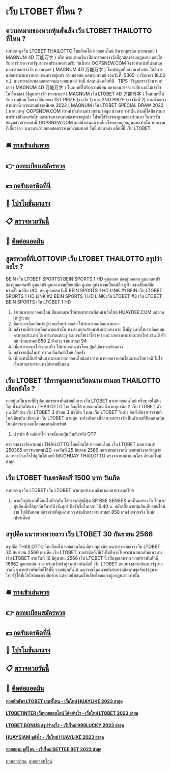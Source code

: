 # เว็บ LTOBET ที่ไหน ?
## ความหมายของหวยหุ้นฮั่งเส็ง เว็บ LTOBET THAILOTTO ที่ไหน ?
หมายเหตุ เว็บ LTOBET THAILOTTO ไทยล็อตโต้ หวยออนไลน์ มีหวยทุกชนิด หวยมาเลย์ ( MAGNUM 4D 万能万字 ) หรือ หวยมาเลเซีย เป็นการออกรางวัลที่ถูกต้องตามกฎหมาย และได้รับการรับรองจากรัฐบาลของประเทศมาเลเชีย
วันนี้ทาง OOPSNEW.COM จึงขอทำหน้าที่นำเสนอ ผลการออกรางวัล หวยมาเลย์ ( MAGNUM 4D 万能万字 ) โดยข้อมูลที่กล่าวมาข่างต้น ได้มีการเผยแพร่ผ่านทางหลายช่องทางอยู่แล้ว
ถ่ายทอดสด ผลหวยมาเลย์ งวดวันที่  5365  ( เริ่มเวลา 18.00 น.)
 แนวทางถ่ายทอดสดตรวจผล หวยมาเลย์ วันนี้ ย้อนหลัง คลิ๊กที่นี่  
TIPS  วิธีดูผลรางวัลหวยมาเลย์ ( MAGNUM 4D 万能万字 ) ในแบบที่ได้รับความนิยม
หลายคนอาจจะสงสัย และไม่เข้าใจ ในเรื่องของ วิธีดูผลรางวัล หวยมาเลย์ ( MAGNUM เว็บ LTOBET 4D 万能万字 ) ในแบบที่ได้รับความนิยม โดยจะใช้ผลของ 1ST PRIZE (รางวัล 1) และ 2ND PRIZE (รางวัลที่ 2) ตามตัวอย่างด่านล่างนี้
หวยมาเลย์งวดพิเศษ 2022 ( MAGNUM เว็บ LTOBET SPECIAL DRAW 2022 )
หมายเหตุ  OOPSNEW.COM ทำหน้าที่เพียงแค่รวบรวมข้อมูล ข่าวสาร เท่านั้น ตามที่ได้มีการเผยแพร่ทางอินเตอร์เน็ท และผ่านทางหลายช่องทางอยู่แล้ว โปรดใช้วิจารณญาณของท่านเอง ในการรับข้อมูลข่าวสารเหล่านี้ OOPSNEW.COM ขอสนับสนุนการเสี่ยงโชคแบบถูกกฎหมายเท่านั้น
บทความที่เกี่ยวข้อง
 แนวทางถ่ายทอดสดตรวจผล หวยมาเลย์ วันนี้ ย้อนหลัง คลิ๊กที่นี่ เว็บ LTOBET  

## 🛎 [ทางเข้าเล่นหวย](https://bit.ly/3BG5bNw)
## 👉 [ลงทะเบียนสมัครหวย](https://bit.ly/3BG5bNw)
## 💵 [กดรับเครดิตที่นี่](https://bit.ly/3C3mvgS)
## 👑 [โปรโมชั่นมาแรง](https://bit.ly/3C3mvgS)
## 📋 [ตรวจหวยวันนี้](https://bit.ly/3C3mvgS)
## 📱 [ติดต่อแอดมิน](https://bit.ly/3C3mvgS)

## สูตรหวยยี่กีLOTTOVIP เว็บ LTOBET THAILOTTO สรุปว่าอะไร ?
BEIN เว็บ LTOBET SPORTS1 BEIN SPORTS 1 HD ดูบอลสด ช่องดูบอลสด ดูบอลสดฟรี ช่องดูบอลสดฟรี ดูบอลฟรี ดูบอล แชมเปี้ยนส์ลีก ดูบอล ยูฟ่า แชมเปี้ยนส์ลีก ยูฟ่า แชมเปี้ยนส์ลีก แชมเปี้ยนส์ลีก UCL สด ดูบอลสดวันนี้
BEIN SPORTS 1 HD
LINK #1 BEIN เว็บ LTOBET SPORTS 1 HD
LINK #2 BEIN SPORTS 1 HD
LINK เว็บ LTOBET #3 เว็บ LTOBET BEIN SPORTS เว็บ LTOBET 1 HD
1. ข้าเล่นหวยลาวออนไลน์ ขั้นตอนแรกให้ท่านทำการเปิดหน้าเว็บไซต์ HUAYDEE.COM แล้วกดเข้าสู่ระบบ
2. มื่อทำการล็อคอินเข้าสู่ระบบเรียบร้อยแล้ว ให้ทำการกดเลือกหวยลาว
3. หลังจากที่ทำการเลือกหวยแล้วนั้น ทางระบบจะย้ายมายังหน้าแทงหวย ซึ่งมีรูปแบบให้เราเลือกเล่นครบทุกประเภท ในการแทงแต่ละรูปแบบจะให้เราใส่ราคา และ บอกราคาบาทละเท่าไหร่ เช่น 3 ตัวบน จ่ายบาทละ 850 2 ตัวล่าง จ่ายบาทละ 94
4. เมื่อทำรายการใส่ราคาเสร็จ ให้ทำการกด ส่งโพย ปุ่มสีเขียวทางด้านล่าง
5. หลังจากนั้นในทำการกด ยืนยันส่งโพย อีกครั้ง
6. เพียงเท่านี้ก็เสร็จสิ้นการแทงหวยลาวออนไลน์แล้วการแทงหวยลาวออนไลน์ผ่านเว็บหวยดี ไม่ใช่เรื่องยากสามารถแทงได้ตามขั้นตอน

## เว็บ LTOBET วิธีการดูผลหวยเวียดนาม ฮานอย THAILOTTO เลือกยังไง ?
หวยหุ้นเป็นหวยที่มีรูปแบบการแทงที่คล้ายกับการ เว็บ LTOBET แทงหวยออนไลน์ หรือหวยใต้ดิน โดยที่จะเปิดให้แทง THAILOTTO ไทยล็อตโต้ หวยออนไลน์ มีหวยทุกชนิด 2 เว็บ LTOBET ตัวบน 2ตัวล่าง เว็บ LTOBET 3 ตัวบน 3 ตัวโต๊ด วิ่งบน เว็บ LTOBET วิ่งล่าง อีกทั้งอัตราการจ่ายที่ใกล้เคียงกัน เพียงแต่ เว็บ LTOBET หวยหุ้น จะอ้างอิงเลขที่นำมาออกรางวัลเป็นตัวเลขที่ปิดตลาดหุ้นในแต่ละรอบ ออกโดยตลาดหลักทรัพย์
1. นำรหัส 4 หลักมาใส่ จากนั้นกดปุ่ม ยืนยันรหัส OTP

ตรวจผลรางวัลหวยพม่า THAILOTTO ไทยล็อตโต้ หวยออนไลน์ เว็บ LTOBET ผลหวยพม่า 250365 ตรวจหวยพม่า2D งวดวันที่ 25 มีนาคม 2566 ผลหวยพม่างวดนี้ หวยพม่างวดล่าสุดจะออกรางวัลอะไรไปดูกันได้เลยที่ MUGHUAY THAILOTTO ตรวจหวยพม่าก่อนใคร อัปเดตใหม่ล่าสุด

## เว็บ LTOBET รับเครดิตฟรี 1500 บาท วันเกิด
หมายเหตุ เว็บ LTOBET เว็บ LTOBET หวยทุกประเภทอิงตามเวลาประเทศไทย
1. หวยอีกรูปแบบที่นิยมในปัจจุบัน ใช้ค่าจากดัชนีหุ้น SP BSE SENSEX มาเป็นผลรางวัล ซื้อหวยหุ้นอินเดียได้ทุกวันจันทร์ถึงวันศุกร์ ปิดรับซื้อในเวลา 16.40 น. สมัครซื้อหวยหุ้นอินเดียออนไลน์ง่าย ไม่กี่ขั้นตอน อัตราจ่ายที่คุ้มค่ามากๆ สามตัวตรงจ่ายบาทละ 850 เล่นง่ายจ่ายจริง ไม่หักเปอร์เซ็นต์

## สรุปคือ แนวทางหวยลาว เว็บ LTOBET 30 กันยายน 2566
สรุปคือ THAILOTTO ไทยล็อตโต้ หวยออนไลน์ มีหวยทุกชนิด แนวทางหวยลาว เว็บ LTOBET 30 กันยายน 2566 เลขเด็ด เว็บ LTOBET จากสำนักดังที่เว็บไซตืหวยไทยจะนำเสนอเป้นแนวทาง เว็บ LTOBET งวดวันที่ 16 มิถุนายน 2566 เว็บ LTOBET นี้ เป็นชุดเลขจาก หวยท้าวพันศักดิ์ 16662 ชุดเลขเด่น-รอง พร้อมจับเข้าคู่จากท้าวพันศักดิ์ เว็บ LTOBET แนวทางสลากกินแบ่งรัฐบาลงวดนี้ ดูหวยท้าวพันศักดิ์ได้ที่นี่ รวมสนุกกันได้ นอกจากนี้คอหวยยังสามารถติดตามชุดจับเข้าคู่หวยไทยรัฐได้ที่เว็บไซต์ของเราอีกด้วย แต่ขอสนับสนุนให้เสี่ยงโชคอย่างถูกกฎหมายเท่านั้น

## 🛎 [ทางเข้าเล่นหวย](https://bit.ly/3BG5bNw)
## 👉 [ลงทะเบียนสมัครหวย](https://bit.ly/3BG5bNw)
## 💵 [กดรับเครดิตที่นี่](https://bit.ly/3C3mvgS)
## 👑 [โปรโมชั่นมาแรง](https://bit.ly/3C3mvgS)
## 📋 [ตรวจหวยวันนี้](https://bit.ly/3C3mvgS)
## 📱 [ติดต่อแอดมิน](https://bit.ly/3C3mvgS)

#### [หวยนักษัตร LTOBET เล่นที่ไหน - เว็บใหม่ HUAYLIKE 2023 ล่าสุด](https://atom.io/themes/หวยนักษัตร%20ltobet%20เล่นที่ไหน%20-%20เว็บใหม่%20huaylike%202023%20ล่าสุด)
#### [LTOBETINTER เว็บหวยออนไลน์ ได้อย่างไร - เว็บใหม่ LTOBET 2023 ล่าสุด](https://atom.io/themes/ltobetinter%20เว็บหวยออนไลน์%20ได้อย่างไร%20-%20เว็บใหม่%20ltobet%202023%20ล่าสุด)
#### [LTOBET BONUS สรุปว่าอะไร - เว็บใหม่ 999LUCKY 2023 ล่าสุด](https://atom.io/themes/ltobet%20bonus%20สรุปว่าอะไร%20-%20เว็บใหม่%20999lucky%202023%20ล่าสุด)
#### [HUAYSIAM ดูยังไง - เว็บใหม่ HUAYLIKE 2023 ล่าสุด](https://atom.io/themes/huaysiam%20ดูยังไง%20-%20เว็บใหม่%20huaylike%202023%20ล่าสุด)
#### [หวยสยาม ดูที่ไหน - เว็บใหม่ SETTEE BET 2023 ล่าสุด](https://atom.io/themes/หวยสยาม%20ดูที่ไหน%20-%20เว็บใหม่%20settee%20bet%202023%20ล่าสุด)

[ผลบอลล่าสุด](https://siamsport.tv "ผลบอลล่าสุด"), [ดูบอลออนไลน์](https://siamsport.tv/ดูบอลสด "ดูบอลออนไลน์")